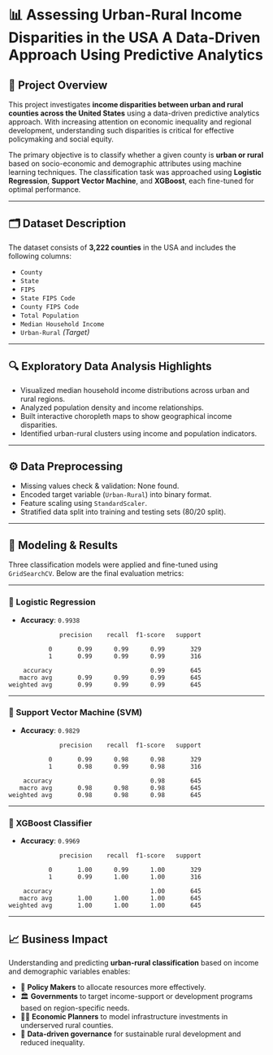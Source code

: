 # 📊 Assessing Urban-Rural Income Disparities in the USA A Data-Driven Approach Using Predictive Analytics
## 🧠 Project Overview

This project investigates **income disparities between urban and rural counties across the United States** using a data-driven predictive analytics approach. With increasing attention on economic inequality and regional development, understanding such disparities is critical for effective policymaking and social equity.

The primary objective is to classify whether a given county is **urban or rural** based on socio-economic and demographic attributes using machine learning techniques. The classification task was approached using **Logistic Regression**, **Support Vector Machine**, and **XGBoost**, each fine-tuned for optimal performance.

---

## 🗂️ Dataset Description

The dataset consists of **3,222 counties** in the USA and includes the following columns:

- `County`
- `State`
- `FIPS`
- `State FIPS Code`
- `County FIPS Code`
- `Total Population`
- `Median Household Income`
- `Urban-Rural` *(Target)*

---

## 🔍 Exploratory Data Analysis Highlights

- Visualized median household income distributions across urban and rural regions.
- Analyzed population density and income relationships.
- Built interactive choropleth maps to show geographical income disparities.
- Identified urban-rural clusters using income and population indicators.

---

## ⚙️ Data Preprocessing

- Missing values check & validation: None found.
- Encoded target variable (`Urban-Rural`) into binary format.
- Feature scaling using `StandardScaler`.
- Stratified data split into training and testing sets (80/20 split).

---

## 🤖 Modeling & Results

Three classification models were applied and fine-tuned using `GridSearchCV`. Below are the final evaluation metrics:

---

### 🔹 Logistic Regression
- **Accuracy**: `0.9938`

```
              precision    recall  f1-score   support

           0       0.99      0.99      0.99       329
           1       0.99      0.99      0.99       316

    accuracy                           0.99       645
   macro avg       0.99      0.99      0.99       645
weighted avg       0.99      0.99      0.99       645
```

---

### 🔹 Support Vector Machine (SVM)
- **Accuracy**: `0.9829`

```
              precision    recall  f1-score   support

           0       0.99      0.98      0.98       329
           1       0.98      0.99      0.98       316

    accuracy                           0.98       645
   macro avg       0.98      0.98      0.98       645
weighted avg       0.98      0.98      0.98       645
```

---

### 🔹 XGBoost Classifier
- **Accuracy**: `0.9969`

```
              precision    recall  f1-score   support

           0       1.00      0.99      1.00       329
           1       0.99      1.00      1.00       316

    accuracy                           1.00       645
   macro avg       1.00      1.00      1.00       645
weighted avg       1.00      1.00      1.00       645
```

---

## 📈 Business Impact

Understanding and predicting **urban-rural classification** based on income and demographic variables enables:

- 📍 **Policy Makers** to allocate resources more effectively.
- 🏛️ **Governments** to target income-support or development programs based on region-specific needs.
- 🧑‍💼 **Economic Planners** to model infrastructure investments in underserved rural counties.
- 🧭 **Data-driven governance** for sustainable rural development and reduced inequality.


